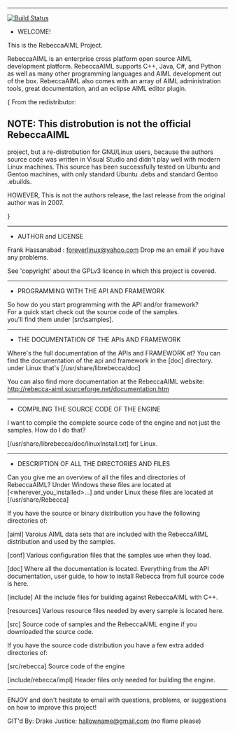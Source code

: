 ------------------------------------------------------------------
[![Build Status](https://travis-ci.org/Tiger66639/librebecca.svg)](https://travis-ci.org/Tiger66639/librebecca)
* WELCOME!

This is the RebeccaAIML Project.  

RebeccaAIML is an enterprise cross platform open source 
AIML development platform. RebeccaAIML supports C++, Java,
C#, and Python as well as many other programming languages
and AIML development out of the box.  RebeccaAIML also 
comes with an array of AIML administration tools, great 
documentation, and an eclipse AIML editor plugin. 

{ From the redistributor: 

## NOTE: This distrobution is not the official RebeccaAIML
project, but a re-distrobution for GNU/Linux users, because 
the authors source code was written in Visual Studio and didn't
play well with modern Linux machines. This source has been
successfully tested on Ubuntu and Gentoo machines, with only
standard Ubuntu .debs and standard Gentoo .ebuilds.

HOWEVER, This is not the authors release, the last release from
the original author was in 2007.

}

------------------------------------------------------------------

* AUTHOR and LICENSE

Frank Hassanabad : foreverlinux@yahoo.com
Drop me an email if you have any problems.

See 'copyright' about the GPLv3 licence in which 
this project is covered.

------------------------------------------------------------------

* PROGRAMMING WITH THE API AND FRAMEWORK

So how do you start programming with the API and/or framework?  
For a quick start check out the source code of the samples.  
you'll find them under [src\samples]. 

------------------------------------------------------------------

* THE DOCUMENTATION OF THE APIs AND FRAMEWORK

Where's the full documentation of the APIs and FRAMEWORK at?  You can 
find the documentation of the api and framework in the [doc] directory.
under Linux that's  [/usr/share/librebecca/doc]

You can also find more documentation at the RebeccaAIML website: 
http://rebecca-aiml.sourceforge.net/documentation.htm

------------------------------------------------------------------

* COMPILING THE SOURCE CODE OF THE ENGINE

I want to compile the complete source code of the engine and not 
just the samples.  How do I do that?

[/usr/share/librebecca/doc/linuxInstall.txt] for Linux.

------------------------------------------------------------------

* DESCRIPTION OF ALL THE DIRECTORIES AND FILES

Can you give me an overview of all the files and directories of 
RebeccaAIML?  Under Windows these files are located at 
[<wherever_you_installed>\...] and under Linux these files are 
located at [/usr/share/Rebecca]

If you have the source or binary distribution you
have the following directories of:

[aiml]      Varoius AIML data sets that are included 
            with the RebeccaAIML distribution and used 
			by the samples.

[conf]      Various configuration files that the samples
            use when they load.

[doc]       Where all the documentation is located. 
            Everything from the API documentation, user guide,
            to how to install Rebecca from full source 
            code is here.

[include]   All the include files for building against 
            RebeccaAIML with C++.  
            			
[resources] Various resource files needed by every sample 
            is located here.  
			
[src]       Source code of samples and the RebeccaAIML 
            engine if you downloaded the source code.

If you have the source code distribution you have 
a few extra added directories of:

[src/rebecca]           Source code of the engine			  

[include/rebecca/impl]  Header files only needed for building
                        the engine.			  

------------------------------------------------------------------
			   
ENJOY and don't hesitate to email with questions, problems, or
suggestions on how to improve this project!
			   

GIT'd By: Drake Justice: hallowname@gmail.com (no flame please)

